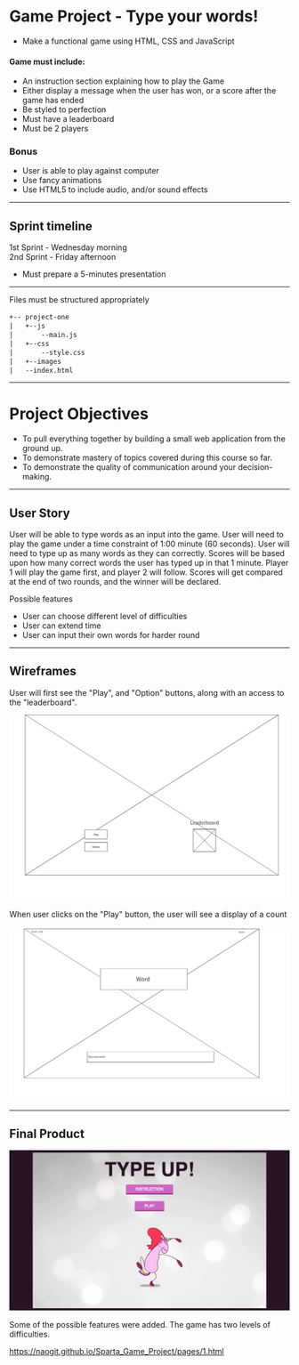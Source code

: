 # Game Project - Type your words!
* Make a functional game using HTML, CSS and JavaScript
#### Game must include:
  * An instruction section explaining how to play the Game
  * Either display a message when the user has won, or a score after the game has ended
  * Be styled to perfection
  * Must have a leaderboard
  * Must be 2 players
### Bonus
  * User is able to play against computer
  * Use fancy animations
  * Use HTML5 to include audio, and/or sound effects

---
## Sprint timeline
1st Sprint - Wednesday morning  
2nd Sprint - Friday afternoon
* Must prepare a 5-minutes presentation
---
Files must be structured appropriately
```
+-- project-one
|	+--js
|		--main.js
|	+--css
|		--style.css
|	+--images
|	--index.html
```
---
# Project Objectives
* To pull everything together by building a small web application from the ground up.
* To demonstrate mastery of topics covered during this course so far.
* To demonstrate the quality of communication around your decision-making.
---
## User Story  

User will be able to type words as an input into the game. User will need to play the game under a time constraint of 1:00 minute (60 seconds). User will need to type up as many words as they can correctly. Scores will be based upon how many correct words the user has typed up in that 1 minute. Player 1 will play the game first, and player 2 will follow. Scores will get compared at the end of two rounds, and the winner will be declared.  

Possible features
* User can choose different level of difficulties
* User can extend time
* User can input their own words for harder round
---
## Wireframes
User will first see the "Play", and "Option" buttons, along with an access to the "leaderboard".

![home](Wireframes/home.png)

When user clicks on the "Play" button, the user will see a display of a count

![game](Wireframes/game.png)

---

## Final Product

![game](images/title.png)

Some of the possible features were added. The game has two levels of difficulties. 

https://naogit.github.io/Sparta_Game_Project/pages/1.html

